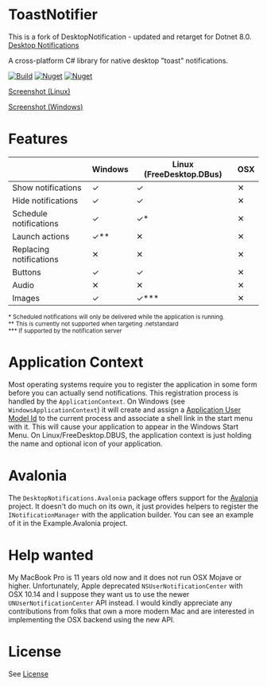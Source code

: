 # ToastNotifier

This is a fork of DesktopNotification - updated and retarget for Dotnet 8.0. 
[Desktop Notifications](https://github.com/pr8x/DesktopNotifications)

A cross-platform C# library for native desktop "toast" notifications.

[![Build](https://github.com/pr8x/DesktopNotifications/actions/workflows/build.yml/badge.svg?branch=master)](https://github.com/pr8x/DesktopNotifications/actions/workflows/build.yml)
[![Nuget](https://img.shields.io/nuget/v/DesktopNotifications)](https://www.nuget.org/packages/DesktopNotifications/)
[![Nuget](https://img.shields.io/nuget/dt/DesktopNotifications)](https://www.nuget.org/packages/DesktopNotifications/)

[Screenshot (Linux)](.github/images/linux_demo_image_06_02_21.png?raw=true)

[Screenshot (Windows)](.github/images/win_demo_image_06_02_21.png?raw=true)

# Features

|                          | Windows | Linux (FreeDesktop.DBus) | OSX |
|--------------------------|---------|---------------------|-----|
| Show notifications  | ✓       | ✓                   | ✕   |
| Hide notifications  | ✓       | ✓                   | ✕   |
| Schedule notifications | ✓       | ✓*                   | ✕   |
| Launch actions         | ✓**       | ✕                   |  ✕   |
| Replacing notifications                | ✕       | ✕                   |  ✕   |
| Buttons                  | ✓       | ✓                   |  ✕   |
| Audio                  | ✕       | ✕                   |  ✕   |
| Images                  | ✓       | ✓***                   |  ✕   |

<sub> * Scheduled notifications will only be delivered while the application is running. </sub>  
<sub> ** This is currently not supported when targeting .netstandard </sub>  
<sub> *** If supported by the notification server </sub>

# Application Context

Most operating systems require you to register the application in some form before you can actually send notifications. This registration process is handled by the `ApplicationContext`. On Windows (see `WindowsApplicationContext`) it will create and assign a [Application User Model Id](https://docs.microsoft.com/en-us/windows/win32/shell/appids) to the current process and associate a shell link in the start menu with it. This will cause your application to appear in the Windows Start Menu.  On Linux/FreeDesktop.DBUS, the application context is just holding the name and optional icon of your application.

# Avalonia

The `DesktopNotifications.Avalonia` package offers support for the [Avalonia](https://github.com/AvaloniaUI/Avalonia) project. It doesn't do much on its own, it just provides helpers to register
the `INotificationManager` with the application builder. You can see an example of it in the Example.Avalonia project.


# Help wanted

My MacBook Pro is 11 years old now and it does not run OSX Mojave or higher. Unfortunately, Apple deprecated `NSUserNotificationCenter` with OSX 10.14 and I suppose they want us to use the newer `UNUserNotificationCenter` API instead. I would kindly appreciate any contributions from folks that own a more modern Mac and are interested in implementing the OSX backend using the new API.

# License

See [License](LICENSE.md)
